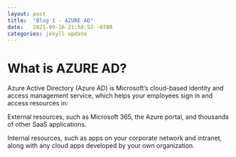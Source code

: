 ```yaml
---
layout: post
title:  "Blog 1 - AZURE AD"
date:   2021-09-16 21:50:52 -0700
categories: jekyll update
---
```

<h1> What is AZURE AD? </h1>

Azure Active Directory (Azure AD) is Microsoft’s cloud-based identity and access management service, which helps your employees sign in and access resources in:

External resources, such as Microsoft 365, the Azure portal, and thousands of other SaaS applications.

Internal resources, such as apps on your corporate network and intranet, along with any cloud apps developed by your own organization. 





